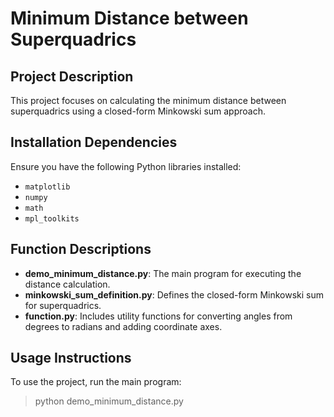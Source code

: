 # Minimum Distance between Superquadrics

## Project Description

This project focuses on calculating the minimum distance between superquadrics using a closed-form Minkowski sum approach.

## Installation Dependencies

Ensure you have the following Python libraries installed:

- `matplotlib`
- `numpy`
- `math`
- `mpl_toolkits`

## Function Descriptions

- **demo_minimum_distance.py**: The main program for executing the distance calculation.
- **minkowski_sum_definition.py**: Defines the closed-form Minkowski sum for superquadrics.
- **function.py**: Includes utility functions for converting angles from degrees to radians and adding coordinate axes.

## Usage Instructions

To use the project, run the main program:

> python demo_minimum_distance.py
